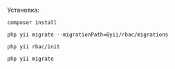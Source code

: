 Установка:

~~~
composer install
~~~

~~~
php yii migrate --migrationPath=@yii/rbac/migrations
~~~

~~~
php yii rbac/init
~~~

~~~
php yii migrate
~~~
